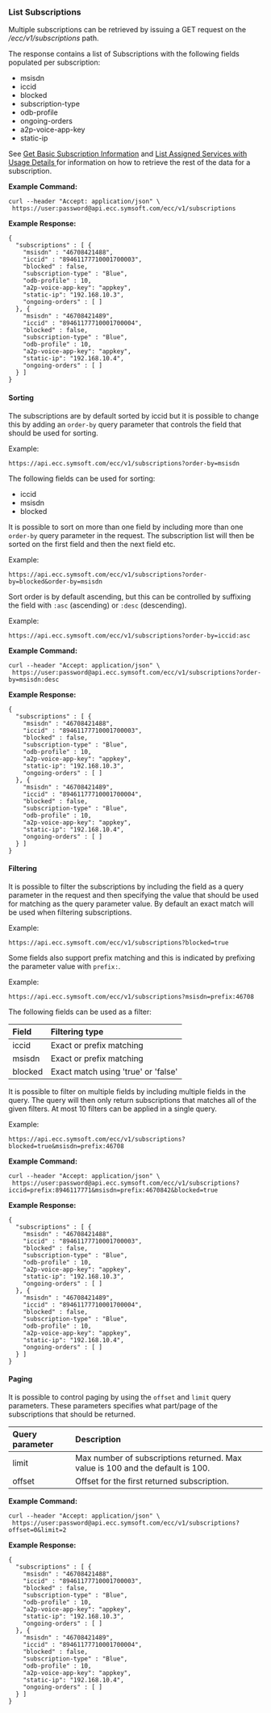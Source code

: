 ### List Subscriptions

Multiple subscriptions can be retrieved by issuing a GET request on the _/ecc/v1/subscriptions_ path.

The response contains a list of Subscriptions with the following fields populated per subscription:

* msisdn
* iccid
* blocked
* subscription-type
* odb-profile
* ongoing-orders
* a2p-voice-app-key
* static-ip

See [Get Basic Subscription Information](/get_basic_subscription_information.md) and [List Assigned Services with Usage Details ](/list_assigned_services_with_usage_details.md)for information on how to retrieve the rest of the data for a subscription.

**Example Command:**

```
curl --header "Accept: application/json" \
 https://user:password@api.ecc.symsoft.com/ecc/v1/subscriptions
```

**Example Response:**

```
{
  "subscriptions" : [ {
    "msisdn" : "46708421488",
    "iccid" : "89461177710001700003",
    "blocked" : false,
    "subscription-type" : "Blue",
    "odb-profile" : 10,
    "a2p-voice-app-key": "appkey",
    "static-ip": "192.168.10.3",
    "ongoing-orders" : [ ]
  }, {
    "msisdn" : "46708421489",
    "iccid" : "89461177710001700004",
    "blocked" : false,
    "subscription-type" : "Blue",
    "odb-profile" : 10,
    "a2p-voice-app-key": "appkey",
    "static-ip": "192.168.10.4",
    "ongoing-orders" : [ ]
  } ]
}
```

#### Sorting

The subscriptions are by default sorted by iccid but it is possible to change this by adding an `order-by` query parameter that controls the field that should be used for sorting.

Example:

```
https://api.ecc.symsoft.com/ecc/v1/subscriptions?order-by=msisdn
```

The following fields can be used for sorting:

* iccid
* msisdn
* blocked

It is possible to sort on more than one field by including more than one `order-by` query parameter in the request. The subscription list will then be sorted on the first field and then the next field etc.

Example:

```
https://api.ecc.symsoft.com/ecc/v1/subscriptions?order-by=blocked&order-by=msisdn
```

Sort order is by default ascending, but this can be controlled by suffixing the field with `:asc` \(ascending\) or `:desc` \(descending\).

Example:

```
https://api.ecc.symsoft.com/ecc/v1/subscriptions?order-by=iccid:asc
```

**Example Command:**

```
curl --header "Accept: application/json" \
 https://user:password@api.ecc.symsoft.com/ecc/v1/subscriptions?order-by=msisdn:desc
```

**Example Response:**

```
{
  "subscriptions" : [ {
    "msisdn" : "46708421488",
    "iccid" : "89461177710001700003",
    "blocked" : false,
    "subscription-type" : "Blue",
    "odb-profile" : 10,
    "a2p-voice-app-key": "appkey",
    "static-ip": "192.168.10.3",
    "ongoing-orders" : [ ]
  }, {
    "msisdn" : "46708421489",
    "iccid" : "89461177710001700004",
    "blocked" : false,
    "subscription-type" : "Blue",
    "odb-profile" : 10,
    "a2p-voice-app-key": "appkey",
    "static-ip": "192.168.10.4",
    "ongoing-orders" : [ ]
  } ]
}
```

#### Filtering

It is possible to filter the subscriptions by including the field as a query parameter in the request and then specifying the value that should be used for matching as the query parameter value. By default an exact match will be used when filtering subscriptions.

Example:

```
https://api.ecc.symsoft.com/ecc/v1/subscriptions?blocked=true
```

Some fields also support prefix matching and this is indicated by prefixing the parameter value with `prefix:`.

Example:

```
https://api.ecc.symsoft.com/ecc/v1/subscriptions?msisdn=prefix:46708
```

The following fields can be used as a filter:

| Field | Filtering type |
| :--- | :--- |
| iccid | Exact or prefix matching |
| msisdn | Exact or prefix matching |
| blocked | Exact match using 'true' or 'false' |

It is possible to filter on multiple fields by including multiple fields in the query. The query will then only return subscriptions that matches all of the given filters. At most 10 filters can be applied in a single query.

Example:

```
https://api.ecc.symsoft.com/ecc/v1/subscriptions?blocked=true&msisdn=prefix:46708
```

**Example Command:**

```
curl --header "Accept: application/json" \
 https://user:password@api.ecc.symsoft.com/ecc/v1/subscriptions?iccid=prefix:8946117771&msisdn=prefix:4670842&blocked=true
```

**Example Response:**

```
{
  "subscriptions" : [ {
    "msisdn" : "46708421488",
    "iccid" : "89461177710001700003",
    "blocked" : false,
    "subscription-type" : "Blue",
    "odb-profile" : 10,
    "a2p-voice-app-key": "appkey",
    "static-ip": "192.168.10.3",
    "ongoing-orders" : [ ]
  }, {
    "msisdn" : "46708421489",
    "iccid" : "89461177710001700004",
    "blocked" : false,
    "subscription-type" : "Blue",
    "odb-profile" : 10,
    "a2p-voice-app-key": "appkey",
    "static-ip": "192.168.10.4",
    "ongoing-orders" : [ ]
  } ]
}
```

#### Paging

It is possible to control paging by using the `offset` and `limit` query parameters. These parameters specifies what part/page of the subscriptions that should be returned.

| Query parameter | Description |
| :--- | :--- |
| limit | Max number of subscriptions returned. Max value is 100 and the default is 100. |
| offset | Offset for the first returned subscription. |

**Example Command:**

```
curl --header "Accept: application/json" \
 https://user:password@api.ecc.symsoft.com/ecc/v1/subscriptions?offset=0&limit=2
```

**Example Response:**

```
{
  "subscriptions" : [ {
    "msisdn" : "46708421488",
    "iccid" : "89461177710001700003",
    "blocked" : false,
    "subscription-type" : "Blue",
    "odb-profile" : 10,
    "a2p-voice-app-key": "appkey",
    "static-ip": "192.168.10.3",
    "ongoing-orders" : [ ]
  }, {
    "msisdn" : "46708421489",
    "iccid" : "89461177710001700004",
    "blocked" : false,
    "subscription-type" : "Blue",
    "odb-profile" : 10,
    "a2p-voice-app-key": "appkey",
    "static-ip": "192.168.10.4",
    "ongoing-orders" : [ ]
  } ]
}
```



